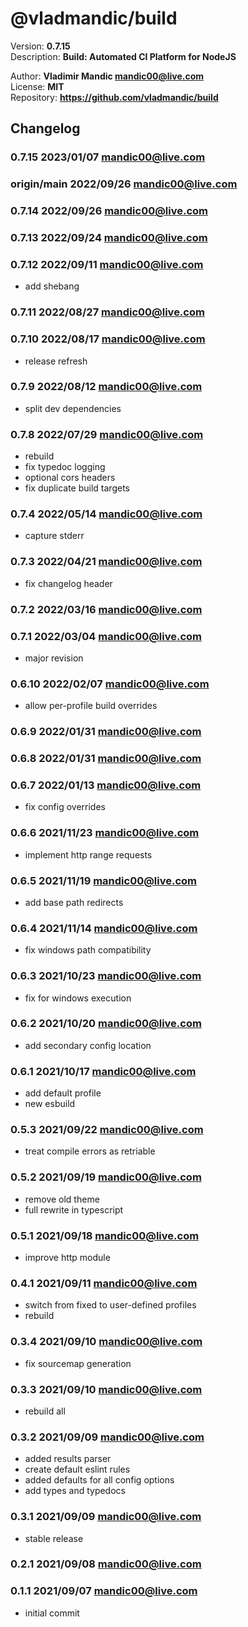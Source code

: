 # @vladmandic/build  

  Version: **0.7.15**  
  Description: **Build: Automated CI Platform for NodeJS**  
  
  Author: **Vladimir Mandic <mandic00@live.com>**  
  License: **MIT**  
  Repository: **<https://github.com/vladmandic/build>**  
  
## Changelog
  
### **0.7.15** 2023/01/07 mandic00@live.com


### **origin/main** 2022/09/26 mandic00@live.com


### **0.7.14** 2022/09/26 mandic00@live.com


### **0.7.13** 2022/09/24 mandic00@live.com


### **0.7.12** 2022/09/11 mandic00@live.com

- add shebang

### **0.7.11** 2022/08/27 mandic00@live.com


### **0.7.10** 2022/08/17 mandic00@live.com

- release refresh

### **0.7.9** 2022/08/12 mandic00@live.com

- split dev dependencies

### **0.7.8** 2022/07/29 mandic00@live.com

- rebuild
- fix typedoc logging
- optional cors headers
- fix duplicate build targets

### **0.7.4** 2022/05/14 mandic00@live.com

- capture stderr

### **0.7.3** 2022/04/21 mandic00@live.com

- fix changelog header

### **0.7.2** 2022/03/16 mandic00@live.com


### **0.7.1** 2022/03/04 mandic00@live.com

- major revision

### **0.6.10** 2022/02/07 mandic00@live.com

- allow per-profile build overrides

### **0.6.9** 2022/01/31 mandic00@live.com


### **0.6.8** 2022/01/31 mandic00@live.com


### **0.6.7** 2022/01/13 mandic00@live.com

- fix config overrides

### **0.6.6** 2021/11/23 mandic00@live.com

- implement http range requests

### **0.6.5** 2021/11/19 mandic00@live.com

- add base path redirects

### **0.6.4** 2021/11/14 mandic00@live.com

- fix windows path compatibility

### **0.6.3** 2021/10/23 mandic00@live.com

- fix for windows execution

### **0.6.2** 2021/10/20 mandic00@live.com

- add secondary config location

### **0.6.1** 2021/10/17 mandic00@live.com

- add default profile
- new esbuild

### **0.5.3** 2021/09/22 mandic00@live.com

- treat compile errors as retriable

### **0.5.2** 2021/09/19 mandic00@live.com

- remove old theme
- full rewrite in typescript

### **0.5.1** 2021/09/18 mandic00@live.com

- improve http module

### **0.4.1** 2021/09/11 mandic00@live.com

- switch from fixed to user-defined profiles
- rebuild

### **0.3.4** 2021/09/10 mandic00@live.com

- fix sourcemap generation

### **0.3.3** 2021/09/10 mandic00@live.com

- rebuild all

### **0.3.2** 2021/09/09 mandic00@live.com

- added results parser
- create default eslint rules
- added defaults for all config options
- add types and typedocs

### **0.3.1** 2021/09/09 mandic00@live.com

- stable release

### **0.2.1** 2021/09/08 mandic00@live.com


### **0.1.1** 2021/09/07 mandic00@live.com

- initial commit
